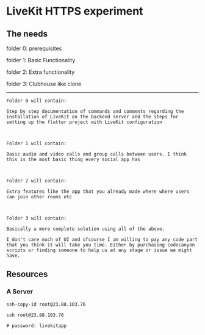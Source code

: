 # LiveKit HTTPS experiment

## The needs
folder 0: prerequisites

folder 1: Basic Functionality

folder 2: Extra functionality

folder 3: Clubhouse like clone

------

```
Folder 0 will contain:

Step by step documentation of commands and comments regarding the installation of LiveKit on the backend server and the steps for setting up the flutter project with LiveKit configuration



Folder 1 will contain:

Basic audio and video calls and group calls between users. I think this is the most basic thing every social app has



Folder 2 will contain:

Extra features like the app that you already made where where users can join other rooms etc



Folder 3 will contain:

Basically a more complete solution using all of the above.

I don't care much of UI and ofcourse I am willing to pay any code part that you think it will take you time. Either by purchasing codecanyon scripts or finding someone to help us at any stage or issue we might have.
```

## Resources
### A Server
```
ssh-copy-id root@23.88.103.76

ssh root@23.88.103.76

# password: livekitapp
```